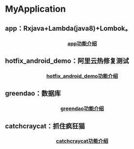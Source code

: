 # MyApplication

## app：Rxjava+Lambda(java8)+Lombok。
<h3 align="center"><a href="https://github.com/yueyue10/MyApplication/tree/master/app" >app功能介绍</a></h3>

## hotfix_android_demo：阿里云热修复测试

<h3 align="center"><a href="https://github.com/yueyue10/MyApplication/tree/master/hotfix_android_demo" >hotfix_android_demo功能介绍</a></h3>

## greendao：数据库

<h3 align="center"><a href="https://github.com/yueyue10/MyApplication/tree/master/greendao" >greendao功能介绍</a></h3>


## catchcraycat：抓住疯狂猫

<h3 align="center"><a href="https://github.com/yueyue10/MyApplication/tree/master/catchcraycat" >catchcraycat功能介绍</a></h3>
